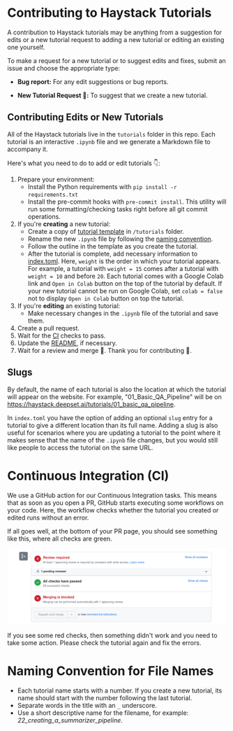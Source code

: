 # Contributing to Haystack Tutorials

A contribution to Haystack tutorials may be anything from a suggestion for edits or a new tutorial request to adding a new tutorial or editing an existing one yourself.

To make a request for a new tutorial or to suggest edits and fixes, submit an issue and choose the appropriate type:

- **Bug  report:** For any edit suggestions or bug reports.

- **New Tutorial Request 📓:** To suggest that we create a new tutorial.

## Contributing Edits or New Tutorials

All of the Haystack tutorials live in the `tutorials` folder in this repo. Each tutorial is an interactive `.ipynb` file and we generate a Markdown file to accompany it.

Here's what you need to do to add or edit tutorials 👇:

1. Prepare your environment:
   - Install the Python requirements with `pip install -r requirements.txt`
   - Install the pre-commit hooks with `pre-commit install`. This utility will run some formatting/checking
   tasks right before all git commit operations.
2. If you're **creating** a new tutorial:
   - Create a copy of [tutorial template](/tutorials/template.ipynb) in `/tutorials` folder.
   - Rename the new `.ipynb` file by following the [naming convention](#naming-convention-for-file-names).
   - Follow the outline in the template as you create the tutorial.
   - After the tutorial is complete, add necessary information to [index.toml](/index.toml). Here, `weight` is the order in which your tutorial appears. For example, a tutorial with `weight = 15` comes after a tutorial with `weight = 10` and before `20`. Each tutorial comes with a Google Colab link and `Open in Colab` button on the top of the tutorial by default. If your new tutorial cannot be run on Google Colab, set `colab = false` not to display `Open in Colab` button on top the tutorial.
3. If you're **editing** an existing tutorial:
   - Make necessary changes in the `.ipynb` file of the tutorial and save them.
4. Create a pull request.
5. Wait for the [CI](#ci-continuous-integration) checks to pass.
6. Update the [README](./README.md), if necessary.
7. Wait for a review and merge 🎉. Thank you for contributing 💙.

## Slugs

By default, the name of each tutorial is also the location at which the tutorial will appear on the website. For example, "01_Basic_QA_Pipeline" will be on https://haystack.deepset.ai/tutorials/01_basic_qa_pipeline.

In `index.toml` you have the option of adding an optional `slug` entry for a tutorial to give a different location than its full name. Adding a slug is also useful for scenarios where you are updating a tutorial to the point where it makes sense that the name of the `.ipynb` file changes, but you would still like people to access the tutorial on the same URL.

# Continuous Integration (CI)

We use a GitHub action for our Continuous Integration tasks. This means that as soon as you open a PR, GitHub starts executing some workflows on your code. Here, the workflow checks whether the tutorial you created or edited runs without an error.

If all goes well, at the bottom of your PR page, you should see something like this, where all checks are green.

![](https://raw.githubusercontent.com/deepset-ai/haystack/main/docs/img/ci-success.png)

If you see some red checks, then something didn't work and you need to take some action. Please check the tutorial again and fix the errors.

# Naming Convention for File Names

- Each tutorial name starts with a number. If you create a new tutorial, its name should start with the number following the last tutorial. 
- Separate words in the title with an `_` underscore.
- Use a short descriptive name for the filename, for example: *22_creating_a_summarizer_pipeline*.
